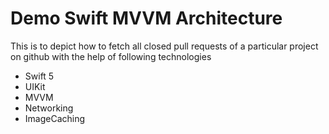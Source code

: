 # Demo Swift MVVM Architecture

This is to depict how to fetch all closed pull requests of a particular project on github with the help of following technologies
- Swift 5
- UIKit
- MVVM
- Networking
- ImageCaching

